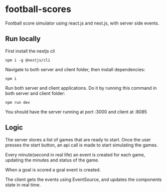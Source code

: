 # football-scores
Football score simulator using react.js and nest.js, with server side events.

## Run locally
First install the nestjs cli
```
npm i -g @nestjs/cli
````
Navigate to both server and client folder, then install dependencies:
```
npm i
```
Run both server and client applications. Do it by running this command in both server and client folder:
```
npm run dev
```

You should have the server running at port :3000 and client at :8085

## Logic
The server stores a list of games that are ready to start. Once the user presses the start button, an api call is made to start simulating the games.

Every minute(second in real life) an event is created for each game, updating the minutes and status of the game.

When a goal is scored a goal event is created.

The client gets the events using EventSource, and updates the components state in real time.
